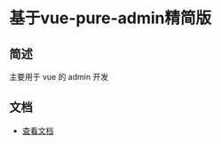 <h1>基于vue-pure-admin精简版</h1>

## 简述

主要用于 vue 的 admin 开发

## 文档

- [查看文档](https://yiming_chang.gitee.io/pure-admin-doc)
